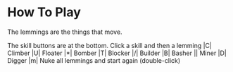 # How To Play

The lemmings are the things that move.

The skill buttons are at the bottom. Click a skill and then a lemming
|C| Climber
|U| Floater
|*| Bomber
|T| Blocker
|/| Builder
|B| Basher
|\| Miner
|D| Digger
|m| Nuke all lemmings and start again (double-click)
